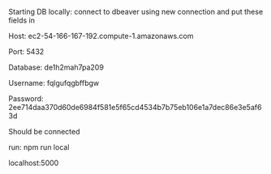 Starting DB locally: connect to dbeaver using new connection and put these fields in

Host: ec2-54-166-167-192.compute-1.amazonaws.com

Port: 5432

Database: de1h2mah7pa209

Username: fqlgufqgbffbgw

Password: 2ee714daa370d60de6984f581e5f65cd4534b7b75eb106e1a7dec86e3e5af63d

Should be connected

run: npm run local

localhost:5000
